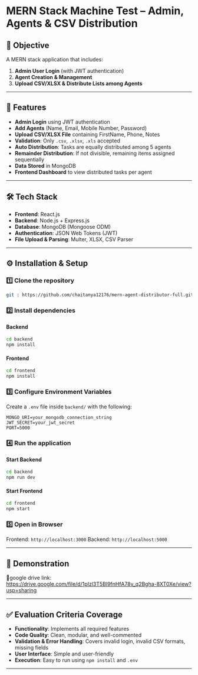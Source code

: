 

# MERN Stack Machine Test – Admin, Agents & CSV Distribution

## 📌 Objective

A MERN stack application that includes:

1. **Admin User Login** (with JWT authentication)
2. **Agent Creation & Management**
3. **Upload CSV/XLSX & Distribute Lists among Agents**

---

## 🚀 Features

* **Admin Login** using JWT authentication
* **Add Agents** (Name, Email, Mobile Number, Password)
* **Upload CSV/XLSX File** containing FirstName, Phone, Notes
* **Validation**: Only `.csv`, `.xlsx`, `.xls` accepted
* **Auto Distribution**: Tasks are equally distributed among 5 agents
* **Remainder Distribution**: If not divisible, remaining items assigned sequentially
* **Data Stored** in MongoDB
* **Frontend Dashboard** to view distributed tasks per agent

---

## 🛠 Tech Stack

* **Frontend**: React.js
* **Backend**: Node.js + Express.js
* **Database**: MongoDB (Mongoose ODM)
* **Authentication**: JSON Web Tokens (JWT)
* **File Upload & Parsing**: Multer, XLSX, CSV Parser

---

## ⚙️ Installation & Setup

### 1️⃣ Clone the repository

```bash
git : https://github.com/chaitanya12176/mern-agent-distributor-full.git
```

### 2️⃣ Install dependencies

#### Backend

```bash
cd backend
npm install
```

#### Frontend

```bash
cd frontend
npm install
```

### 3️⃣ Configure Environment Variables

Create a `.env` file inside `backend/` with the following:

```
MONGO_URI=your_mongodb_connection_string
JWT_SECRET=your_jwt_secret
PORT=5000
```

### 4️⃣ Run the application

#### Start Backend

```bash
cd backend
npm run dev
```

#### Start Frontend

```bash
cd frontend
npm start
```

### 5️⃣ Open in Browser

Frontend: `http://localhost:3000`
Backend: `http://localhost:5000`

---

## 🎥 Demonstration

📌google drive link: https://drive.google.com/file/d/1pIzl3T5Bl9fnHfA78v_q2Bgha-8XT0Xe/view?usp=sharing

---

## ✅ Evaluation Criteria Coverage

* **Functionality**: Implements all required features
* **Code Quality**: Clean, modular, and well-commented
* **Validation & Error Handling**: Covers invalid login, invalid CSV formats, missing fields
* **User Interface**: Simple and user-friendly
* **Execution**: Easy to run using `npm install` and `.env`

---


